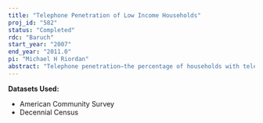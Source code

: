 ```yaml
---
title: "Telephone Penetration of Low Income Households"
proj_id: "582"
status: "Completed"
rdc: "Baruch"
start_year: "2007"
end_year: "2011.0"
pi: "Michael H Riordan"
abstract: "Telephone penetration—the percentage of households with telephone service—is the accepted measure of universal service in the United States. This research studies the telephone penetration of low-income households in the United States. One purpose of the study is to measure the determinants of telephone penetration of low-income households, including the effects of universal service policies that reduce the prices these households pay for telephone service. Another objective is to compare predictions generated by the econometric model with standard hotdeck imputations used to assign responses for households that do not respond to the telephone availability question. The study uses cross-section and panel econometric methods to estimate the demand for telephone service by low-income households. The explanatory variables are demographic and location characteristics, including the characteristics of the telephone service plans offered to low-income households. The econometric analysis estimates the price elasticity of demand for telephone service for different demographic groups. Predicted household demands are aggregated to explain the determinants of changes in telephone penetration of low-income households between 1990 and 2000. Predictions from the econometric model are compared to imputations from standard hotdeck methods used for dealing with nonresponses to the telephone availability question. The study estimates the price elasticity of demand for telephone service of different demographic groups and measures the determinants of changes in telephone penetration between 1990 and 2000, including the effects of universal service policies that reduced the prices low-income households pay for telephone service."
---
```


**Datasets Used:**

  - American Community Survey 
  - Decennial Census 

